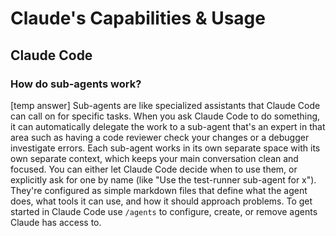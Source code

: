 # Claude's Capabilities & Usage

## Claude Code

### How do sub-agents work?

[temp answer] Sub-agents are like specialized assistants that Claude Code can call on for specific tasks. When you ask Claude Code to do something, it can automatically delegate the work to a sub-agent that's an expert in that area such as having a code reviewer check your changes or a debugger investigate errors. Each sub-agent works in its own separate space with its own separate context, which keeps your main conversation clean and focused. You can either let Claude Code decide when to use them, or explicitly ask for one by name (like "Use the test-runner sub-agent for x"). They're configured as simple markdown files that define what the agent does, what tools it can use, and how it should approach problems.
To get started in Claude Code use `/agents` to configure, create, or remove agents Claude has access to.
